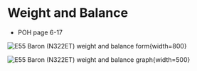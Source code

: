# Weight and Balance

* POH page 6-17

![E55 Baron (N322ET) weight and balance form](/img/e55-baron-poh-n322et/e55-baron-poh-page-6-17-weight-and-balance-form-2.png){width=800}

![E55 Baron (N322ET) weight and balance graph](/img/e55-baron-poh-n322et/e55-baron-poh-page-6-14-weight-and-balance-graph-2.png){width=500}
